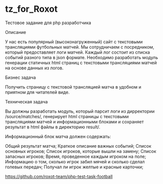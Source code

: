 # tz_for_Roxot
Тестовое задание для php разработчика

Описание

У нас есть популярный (высоконагруженный) сайт с текстовыми трансляциями футбольных матчей. Мы сотрудничаем с посредником, который предоставляет логи матчей. Каждый лог состоит из списка событий разного типа в json формате. Необходимо разработать модуль генерации статичных html страниц с текстовыми трансляциями матчей на основе данных из логов.

Бизнес задача

Получить страницу с текстовой трансляцией матча в удобном и приятном для читателей виде.

Техническая задача

Вы должны разработать модуль, который парсит логи из дирректории /source/matches/, генерирует html страницы с текстовыми трансляциями матчей и информационными блоками и сохраняет результат в html файлы в директорию result/.

Информационный блок матча должен содержать:

Общий результат матча;
Краткое описание важных событий;
Список основных игроков;
Список игроков, которые вышли на замену;
Список запасных игроков;
Время, проведенное каждым игроком на поле;
Информацию о том, сколько игрок забил мячей и сколько сделал голевых передач;
Получал ли игрок желтые и красные карточки;

https://github.com/roxot-team/php-test-task-football
